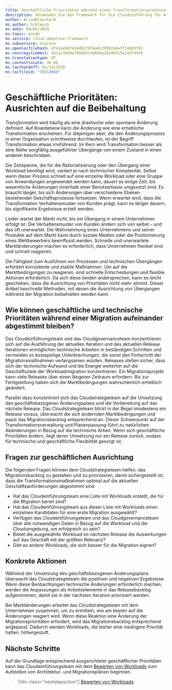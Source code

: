 ```yaml
---
title: Geschäftliche Prioritäten während eines Transformationsprozesses
description: Verwenden Sie das Framework für die Cloudeinführung für Azure, um zu erfahren, wie Sie während eines langen Transformationsprozesses die richtige geschäftliche Abstimmung aufrechterhalten.
author: BrianBlanchard
ms.author: brblanch
ms.date: 04/04/2019
ms.topic: guide
ms.service: cloud-adoption-framework
ms.subservice: migrate
ms.openlocfilehash: df41ee9dfe94d0279f8a0c29982e8aff2dd83782
ms.sourcegitcommit: 5411c3b64af966b5c56669a182d6425e226fd4f6
ms.translationtype: HT
ms.contentlocale: de-DE
ms.lasthandoff: 03/13/2020
ms.locfileid: "79312049"
---
```

# <a name="business-priorities-maintaining-alignment"></a>Geschäftliche Prioritäten: Ausrichten auf die Beibehaltung

*Transformation* wird häufig als eine drastische oder spontane Änderung definiert. Auf Boardebene kann die Änderung wie eine erhebliche Transformation erscheinen. Für diejenigen aber, die den Änderungsprozess in einer Organisation schrittweise durchlaufen, ist der Begriff Transformation etwas irreführend. Im Kern wird Transformation besser als eine Reihe sorgfältig ausgeführter Übergänge von einem Zustand in einen anderen beschrieben.

Die Zeitspanne, die für die Rationalisierung oder den Übergang einer Workload benötigt wird, variiert je nach technischer Komplexität. Selbst wenn dieser Prozess schnell auf eine einzelne Workload oder eine Gruppe von Anwendungen angewendet werden kann, dauert es einige Zeit, bis wesentliche Änderungen innerhalb einer Benutzerbasis umgesetzt sind. Es braucht länger, bis sich Änderungen über verschiedene Ebenen bestehender Geschäftsprozesse fortsetzen. Wenn erwartet wird, dass die Transformation Verhaltensmuster von Kunden prägt, kann es länger dauern, bis signifikante Ergebnisse erzielt werden.

Leider wartet der Markt nicht, bis ein Übergang in einem Unternehmen erfolgt ist. Die Verhaltensmuster von Kunden ändern sich von selbst – und das oft unerwartet. Die Wahrnehmung eines Unternehmens und seiner Produkte auf dem Markt kann durch soziale Medien oder die Positionierung eines Wettbewerbers beeinflusst werden. Schnelle und unerwartete Marktänderungen machen es erforderlich, dass Unternehmen flexibel sind und schnell reagieren.

Die Fähigkeit zum Ausführen von Prozessen und technischen Übergängen erfordert konsistente und stabile Maßnahmen. Um auf die Marktbedingungen zu reagieren, sind schnelle Entscheidungen und flexible Aktionen erforderlich. Da sich diese beiden widersprechen, kann es leicht geschehen, dass die Ausrichtung von Prioritäten nicht mehr stimmt. Dieser Artikel beschreibt Methoden, mit denen die Ausrichtung von Übergangen während der Migration beibehalten werden kann.

<!-- markdownlint-disable MD026 -->

## <a name="how-can-business-and-technical-priorities-stay-aligned-during-a-migration"></a>Wie können geschäftliche und technische Prioritäten während einer Migration aufeinander abgestimmt bleiben?

Das Cloudeinführungsteam und das Cloudgovernanceteam konzentrieren sich auf die Ausführung der aktuellen Iteration und des aktuellen Release. Iterationen ermöglichen technische Arbeiten in beständigen Schritten und vermeiden so kostspielige Unterbrechungen, die sonst den Fortschritt der Migrationsmaßnahmen verlangsamen würden. Releases stellen sicher, dass sich der technische Aufwand und die Energie weiterhin auf die Geschäftsziele der Workloadmigration konzentrieren. Ein Migrationsprojekt kann viele Releases über einen längeren Zeitraum erfordern. Bis zur Fertigstellung haben sich die Marktbedingungen wahrscheinlich erheblich geändert.

Parallel dazu konzentriert sich das Cloudstrategieteam auf die Umsetzung des geschäftsbezogenen Änderungsplans und die Vorbereitung auf das nächste Release. Das Cloudstrategieteam blickt in der Regel mindestens ein Release voraus, überwacht die sich ändernden Marktbedingungen und passt das Migrationsbacklog entsprechend an. Dieser Schwerpunkt auf der Transformationsverwaltung und Plananpassung führt zu natürlichen Abänderungen in Bezug auf die technische Arbeit. Wenn sich geschäftliche Prioritäten ändern, liegt deren Umsetzung nur ein Release zurück, sodass für technische und geschäftliche Flexibilität gesorgt ist.

## <a name="business-alignment-questions"></a>Fragen zur geschäftlichen Ausrichtung

Die folgenden Fragen können dem Cloudstrategieteam helfen, das Migrationsbacklog zu gestalten und zu priorisieren, damit sichergestellt ist, dass die Transformationsmaßnahmen optimal auf die aktuellen Geschäftsanforderungen abgestimmt sind.

- Hat das Cloudeinführungsteam eine Liste mit Workloads erstellt, die für die Migration bereit sind?
- Hat das Cloudeinführungsteam aus dieser Liste mit Workloads einen einzelnen Kandidaten für eine erste Migration ausgewählt?
- Verfügen das Cloudeinführungsteam und das Cloudgovernanceteam über alle notwendigen Daten in Bezug auf die Workload und die Cloudumgebung, um erfolgreich zu sein?
- Bietet die ausgewählte Workload im nächsten Release die Auswirkungen auf das Geschäft mit der größten Relevanz?
- Gibt es andere Workloads, die sich besser für die Migration eignen?

## <a name="tangible-actions"></a>Konkrete Aktionen

Während der Umsetzung des geschäftsbezogenen Änderungsplans überwacht das Cloudstrategieteam die positiven und negativen Ergebnisse. Wenn diese Beobachtungen technische Änderungen erforderlich machen, werden die Anpassungen als Arbeitselemente in das Releasebacklog aufgenommen, damit sie in der nächsten Iteration priorisiert werden.

Bei Marktänderungen arbeitet das Cloudstrategieteam mit dem Unternehmen zusammen, um zu ermitteln, wie am besten auf die Änderungen reagiert wird. Wenn diese Reaktion eine Änderung der Migrationsprioritäten erfordert, wird das Migrationsbacklog entsprechend angepasst. Dadurch werden Workloads, die bisher eine niedrigere Priorität hatten, höhergestuft.

## <a name="next-steps"></a>Nächste Schritte

Auf der Grundlage entsprechend ausgerichteter geschäftlicher Prioritäten kann das Cloudeinführungsteam mit dem [Bewerten von Workloads](./evaluate.md) zum Aufstellen von Architektur- und Migrationsplänen beginnen.

> [!div class="nextstepaction"]
> [Bewerten von Workloads](./evaluate.md)
